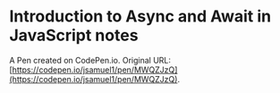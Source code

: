 # Introduction to Async and Await in JavaScript notes

A Pen created on CodePen.io. Original URL: [https://codepen.io/jsamuel1/pen/MWQZJzQ](https://codepen.io/jsamuel1/pen/MWQZJzQ).

